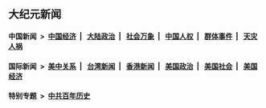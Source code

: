 ## 大纪元新闻

#### 中国新闻 &nbsp;>&nbsp; [中国经济](indexes/ncid283/README.md?11022045) &nbsp;| &nbsp; [大陆政治](indexes/ncid277/README.md?11022045) &nbsp;| &nbsp; [社会万象](indexes/ncid282/README.md?11022045) &nbsp;| &nbsp; [中国人权](indexes/ncid278/README.md?11022045) &nbsp;| &nbsp; [群体事件](indexes/ncid279/README.md?11022045) &nbsp;| &nbsp; [天灾人祸](indexes/ncid280/README.md?11022045)

#### 国际新闻 &nbsp;>&nbsp; [美中关系](indexes/nf1412576/README.md?11022045) &nbsp;| &nbsp; [台湾新闻](indexes/ncid1349361/README.md?11022045) &nbsp;| &nbsp; [香港新闻](indexes/ncid1349362/README.md?11022045) &nbsp;| &nbsp; [美国政治](indexes/ncid1078159/README.md?11022045) &nbsp;| &nbsp; [美国社会](indexes/ncid1078160/README.md?11022045) &nbsp;| &nbsp; [美国经济](indexes/ncid1078158/README.md?11022045)

#### 特别专题 &nbsp;>&nbsp; [中共百年历史](https://github.com/epoch-news/epoch-special/blob/master/README.md?11022045)  
